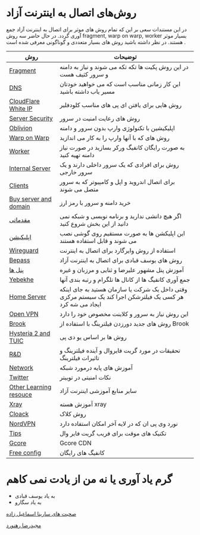 #   روش‌های اتصال به اینترنت آزاد


در این مستندات سعی بر این که تمام روش های موثر برای اتصال به اینترنت آزاد جمع آوری گردد.
در حال حاضر سه روش fragment, warp on warp, worker   بسیار موثر هستند.
در نظر داشته باشید روش های بسیار متعددی و گوناگونی معرفی شده است .

| روش | توضیحات |
| --- | --- |
| [Fragment](docs/Fragment.md) | در این روش پکیت ها تکه تکه می شوند و نیاز به دامنه و سرور کثیف هست |
| [DNS](docs/DNS.md) | این کار زمانی مناسب است که می خواهید خودتان مسیر یاب داشته باشید |
| [CloudFlare White IP](docs/CloudFlare.md) | روش هایی برای یافتن ای پی های مناسب کلودفلیر |
| [Server Security](docs/Security.md) | روش های رعایت امنیت در سرور |
| [Oblivion](docs/Oblivion.md) | اپلیکیشین با تکنولوژی وارپ بدون سرور و دامنه |
| [Warp on Warp](docs/Warp.md)|روش های که با آنها وارپ را به کار می اندازید|
| [Worker](docs/Worker.md) | به صورت رایگان کانفیگ ورکر بسازید در صورت نیاز دامنه تهیه کنید |
| [Internal Server](docs/Internal_Server.md) | روش برای افرادی که یک سرور داخلی دارند و یک سرور خارجی |
| [Clients](docs/Clients.md) | برای اتصال اندروید و اپل و کامپیوتر که به سرور متصل می شوند |
| [‌Buy server and domain](docs/Buy.md) | خرید دامنه و سرور با رمز ارز |
| [مقدماتی](docs/Primary.md) | اگر هیچ دانشی ندارید و برنامه نویسی و شبکه نمی دانید از این بخش شروع کنید |
| [اپلیکیشن](docs/Application.md) | این اپلیکشن ها به صورت مستقیم روی گوشی نصب می شوند و قابل استفاده هستند |
| [Wireguard](docs/Wireguard.md) | استفاده از روش وایرگارد برای اتصال به اینترنت |
| [Bepass](docs/Other.md#Bepass) | روش های یوسف قبادی برای اتصال به اینترنت آزاد |
| [پنل ها](docs/Panel.md) | آموزش پنل مشهور علیرضا و ثنایی و مرزبان و غیره |
| [Yebekhe](docs/Other.md#Yebekhe) | جمع آوری کانفیگ ها از کانال ها تلگرام و رتبه بندی آنها |
| [Home Server](docs/Other.md#Home_Server) | وقتی داخل یک شرکت یا سازمان هستید به جای اینکه هر کسی یک فیلترشکن اجرا کند یک سیستم مرکزی ایجاد می شه کرد |
| [Open VPN](docs/Other.md#Open_VPN) | این روش نیاز به سرور و کلاینت مخصوص خود را دارد|
| [Brook](docs/Other.md#Brook) | روش های جدید دورزدن فیلترینگ با استفاده از Brook |
| [Hysteria 2  and TUIC](docs/Other.md#UDP) | روش ها بر اساس یو دی پی |
| [R&D](docs/Research.md) |  تحقیقات در مورد گریت فایروال و آینده فیلترینگ و تاثیرات فیلترینگ |
| [Network](docs/Network.md) | آموزش های پایه درمورد شبکه |
| [Twitter](docs/Twitter.md) | نکات امنیتی در توییتر |
| [Other Learning resouce](docs/Learning.md) | سایر منابع آموزشی اینترنت آزاد |
| [Xray](docs/Xray.md) | آموزش هسته xray |
| [Cloack](docs/Other.md#Cloak) | روش کلاک |
| [NordVPN](docs/Other.md#NordVPN) | نورد وی پی ان که در لایه آخر امکان استفاده دارد |
| [Tips](docs/Other.md#Tips) | تکنیک های موقت برای فریب گریت فایر وال |
| [Gcore](docs/Other.md#Gcore) | Gcore CDN |
| [Free config](docs/Free.md) | کانفیگ های رایگان |


#  گرم یاد آوری یا نه من از یادت نمی کاهم

* به یاد یوسف قبادی
* به یاد سگارو

[صحبت های سارینا اسماعیل زاده](https://www.youtube.com/watch?v=gpRnvFZ3vTU&t=52s)

[مجیدرضا رهنورد](https://www.youtube.com/watch?v=N3Yo009a7Uc)
